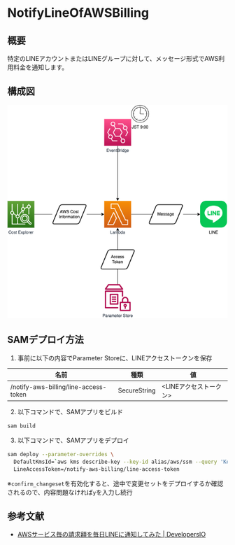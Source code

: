 # NotifyLineOfAWSBilling

## 概要

特定のLINEアカウントまたはLINEグループに対して、メッセージ形式でAWS利用料金を通知します。

## 構成図

![diagram](./image/diagram.drawio.png)

## SAMデプロイ方法

1. 事前に以下の内容でParameter Storeに、LINEアクセストークンを保存

|名前|種類|値|
|---|---|---|
|/notify-aws-billing/line-access-token|SecureString|<LINEアクセストークン>|

2. 以下コマンドで、SAMアプリをビルド

``` bash
sam build
```

3. 以下コマンドで、SAMアプリをデプロイ

``` bash
sam deploy --parameter-overrides \
  DefaultKmsId=`aws kms describe-key --key-id alias/aws/ssm --query 'KeyMetadata.KeyId' --output text` \
  LineAccessToken=/notify-aws-billing/line-access-token
```

※`confirm_changeset`を有効化すると、途中で変更セットをデプロイするか確認されるので、内容問題なければ`y`を入力し続行

## 参考文献

* [AWSサービス毎の請求額を毎日LINEに通知してみた \| DevelopersIO](https://dev.classmethod.jp/articles/notify-line-aws-billing/)
